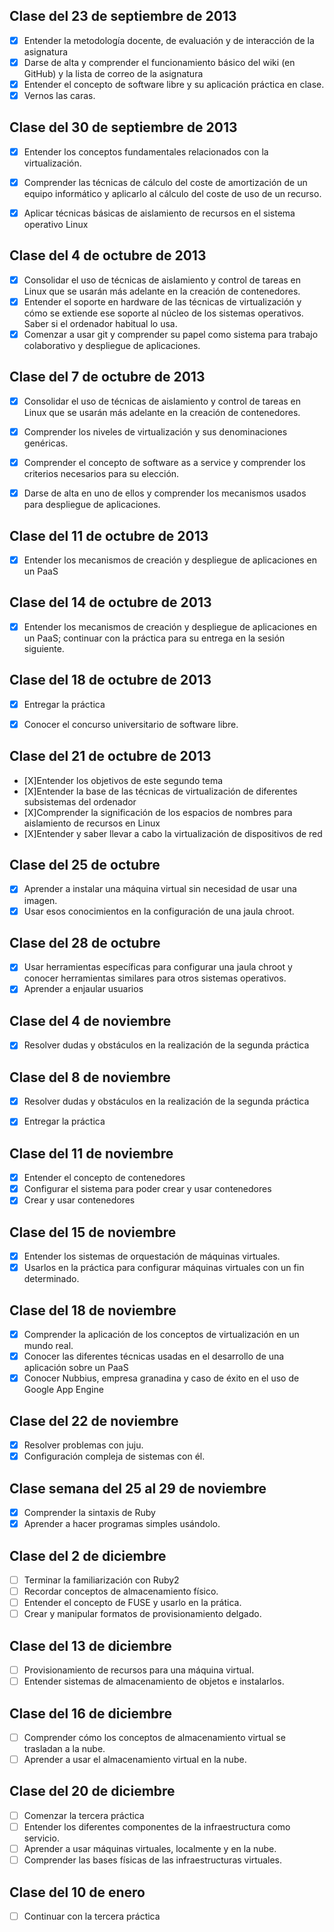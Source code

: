 Clase del 23 de septiembre de 2013
---

* [X] Entender la metodología docente, de evaluación y de interacción de la asignatura
* [X] Darse de alta y comprender el funcionamiento básico del wiki (en GitHub) y la lista de correo de la asignatura
* [X] Entender el concepto de software libre y su aplicación práctica en clase.
* [X] Vernos las caras.

Clase del 30 de septiembre de 2013
---

* [X] Entender los conceptos fundamentales relacionados con la virtualización.
* [X] Comprender las técnicas de cálculo del coste de amortización de un equipo informático y aplicarlo al cálculo del coste de uso de un recurso.
* [X] Aplicar técnicas básicas de aislamiento de recursos en el sistema operativo Linux


Clase del 4 de octubre de 2013
---
* [X] Consolidar el uso de técnicas de aislamiento y control de tareas en Linux que se usarán más adelante en la creación de contenedores.
* [X] Entender el soporte en hardware de las técnicas de virtualización y cómo se extiende ese soporte al núcleo de los sistemas operativos. Saber si el ordenador habitual lo usa.
* [X] Comenzar a usar git y comprender su papel como sistema para trabajo colaborativo y despliegue de aplicaciones.

Clase del 7 de octubre de 2013
---

* [X] Consolidar el uso de técnicas de aislamiento y control de tareas en Linux que se usarán más adelante en la creación de contenedores.
* [X] Comprender los niveles de virtualización y sus denominaciones genéricas.
* [X] Comprender el concepto de software as a service y comprender los criterios necesarios para su elección.
* [X] Darse de alta en uno de ellos y comprender los mecanismos usados para despliegue de aplicaciones.


Clase del 11 de octubre de 2013
---

* [X] Entender los mecanismos de creación y despliegue de aplicaciones en un PaaS


Clase del 14 de octubre de 2013
---

* [X] Entender los mecanismos de creación y despliegue de aplicaciones en un PaaS; continuar con la práctica para su entrega en la sesión siguiente.


Clase del 18 de octubre de 2013
---

* [X] Entregar la práctica
* [X] Conocer el concurso universitario de software libre.


Clase del 21 de octubre de 2013
---

* [X]Entender los objetivos de este segundo tema
* [X]Entender la base de las técnicas de virtualización de diferentes subsistemas del ordenador
* [X]Comprender la significación de los espacios de nombres para aislamiento de recursos en Linux
* [X]Entender y saber llevar a cabo la virtualización de dispositivos de red

Clase del 25 de octubre
---

* [X] Aprender a instalar una máquina virtual sin necesidad de usar una imagen.
* [X] Usar esos conocimientos en la configuración de una jaula chroot.

Clase del 28 de octubre
---

* [X] Usar herramientas específicas para configurar una jaula chroot y conocer herramientas similares para otros sistemas operativos.
* [X] Aprender a enjaular usuarios

Clase del 4 de noviembre
---

* [X] Resolver dudas y obstáculos en la realización de la segunda práctica


Clase del 8 de noviembre
---

* [X] Resolver dudas y obstáculos en la realización de la segunda práctica
* [X] Entregar la práctica 


Clase del 11 de noviembre
---

* [X] Entender el concepto de contenedores
* [X] Configurar el sistema para poder crear y usar contenedores
* [X] Crear y usar contenedores

Clase del 15 de noviembre
---

* [X] Entender los sistemas de orquestación de máquinas virtuales.
* [X] Usarlos en la práctica para configurar máquinas virtuales con un fin determinado.

Clase del 18 de noviembre
---

* [X] Comprender la aplicación de los conceptos de virtualización en un mundo real.
* [X] Conocer las diferentes técnicas usadas en el desarrollo de una aplicación sobre un PaaS
* [X] Conocer Nubbius, empresa granadina y caso de éxito en el uso de Google App Engine

Clase del 22 de noviembre
---

* [X] Resolver problemas con juju.
* [X] Configuración compleja de sistemas con él.
 
Clase semana del 25 al 29 de noviembre
---

* [X] Comprender la sintaxis de Ruby
* [X] Aprender a hacer programas simples usándolo.

Clase del 2 de diciembre
---

* [ ] Terminar la familiarización con Ruby2
* [ ] Recordar conceptos de almacenamiento físico.
* [ ] Entender el concepto de FUSE y usarlo en la prática.
* [ ] Crear y manipular formatos de provisionamiento delgado.

Clase del 13 de diciembre
---

* [ ] Provisionamiento de recursos para una máquina virtual.
* [ ] Entender sistemas de almacenamiento de objetos e instalarlos.

Clase del 16 de diciembre
---

* [ ] Comprender cómo los conceptos de almacenamiento virtual se trasladan a la nube.
* [ ] Aprender a usar el almacenamiento virtual en la nube.

Clase del 20 de diciembre
---

* [ ] Comenzar la tercera práctica
* [ ] Entender los diferentes componentes de la infraestructura como servicio.
* [ ] Aprender a usar máquinas virtuales, localmente y en la nube.
* [ ] Comprender las bases físicas de las infraestructuras virtuales.

Clase del 10 de enero
---

* [ ] Continuar con la tercera práctica
